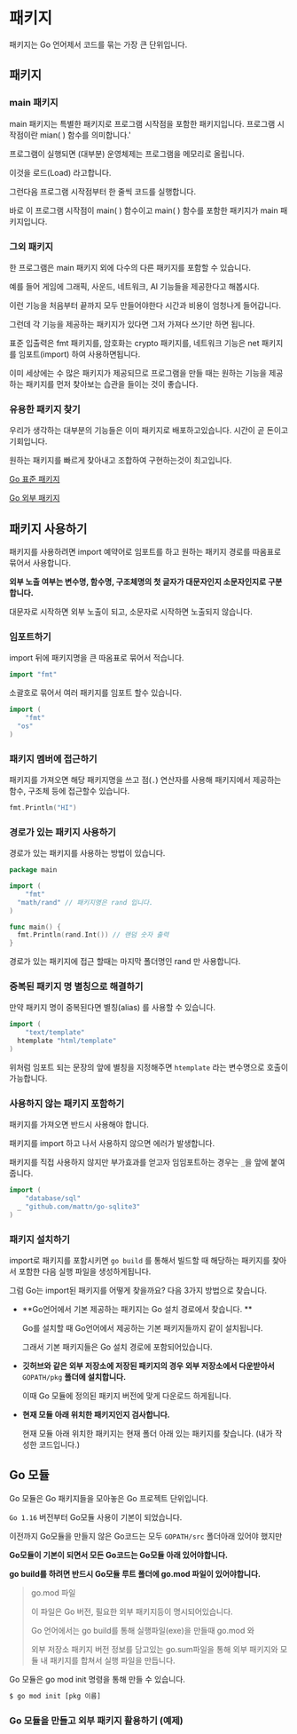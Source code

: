 # 패키지

패키지는 Go 언어제서 코드를 묶는 가장 큰 단위입니다.



## 패키지

### main 패키지

main 패키지는 특별한 패키지로 프로그램 시작점을 포함한 패키지입니다. 프로그램 시작점이란 mian( ) 함수를 의미합니다.'

프로그램이 실행되면 (대부분) 운영체제는 프로그램을 메모리로 올립니다.

이것을 로드(Load) 라고합니다.

그런다음 프로그램 시작점부터 한 줄씩 코드를 실행합니다.

바로 이 프로그램 시작점이 main( ) 함수이고 main( ) 함수를 포함한 패키지가 main 패키지입니다.



### 그외 패키지

한 프로그램은 main 패키지 외에 다수의 다른 패키지를 포함할 수 있습니다.

예를 들어 게임에 그래픽, 사운드, 네트워크, AI 기능들을 제공한다고 해봅시다.

이런 기능을 처음부터 끝까지 모두 만들어야한다 시간과 비용이 엄청나게 들어갑니다.

그런데 각 기능을 제공하는 패키지가 있다면 그저 가져다 쓰기만 하면 됩니다.

표준 입출력은 fmt 패키지를, 암호화는 crypto 패키지를, 네트워크 기능은 net 패키지를 임포트(import) 하여 사용하면됩니다.

이미 세상에는 수 많은 패키지가 제공되므로 프로그램을 만들 때는 원하는 기능을 제공하는 패키지를 먼저 찾아보는 습관을 들이는 것이 좋습니다.



### 유용한 패키지 찾기

우리가 생각하는 대부분의 기능들은 이미 패키지로 배포하고있습니다. 시간이 곧 돈이고 기회입니다.

원하는 패키지를 빠르게 찾아내고 조합하여 구현하는것이 최고입니다.

[Go 표준 패키지](https://golang.org/pkg/)

[Go 외부 패키지](https://github.com/avelino/awesome-go)





## 패키지 사용하기

패키지를 사용하려면 import 예약어로 임포트를 하고 원하는 패키지 경로를 따옴표로 묶어서 사용합니다.

**외부 노출 여부는 변수명, 함수명, 구조체명의 첫 글자가 대문자인지 소문자인지로 구분합니다.**

대문자로 시작하면 외부 노출이 되고, 소문자로 시작하면 노출되지 않습니다.



### 임포트하기

import 뒤에 패키지명을 큰 따옴표로 묶어서 적습니다.

```go
import "fmt"
```



소괄호로 묶어서 여러 패키지를 임포트 할수 있습니다.

```go
import (
	"fmt"
  "os"
)
```



### 패키지 멤버에 접근하기

패키지를 가져오면 해당 패키지명을 쓰고 점(`.`) 연산자를 사용해 패키지에서 제공하는 함수, 구조체 등에 접근할수 있습니다.

```go
fmt.Println("HI")
```



### 경로가 있는 패키지 사용하기

경로가 있는 패키지를 사용하는 방법이 있습니다.

```go
package main

import (
	"fmt"
  "math/rand" // 패키지명은 rand 입니다.
)

func main() {
  fmt.Println(rand.Int()) // 랜덤 숫자 출력
}
```

경로가 있는 패키지에 접근 할때는 마지막 폴더명인 rand 만 사용합니다.



### 중복된 패키지 명 별칭으로 해결하기

만약 패키지 명이 중복된다면 별칭(alias) 를 사용할 수 있습니다.

```go
import (
	"text/template"
  htemplate "html/template"
)
```

위처럼 임포트 되는 문장의 앞에 별칭을 지정해주면 `htemplate` 라는 변수명으로 호출이 가능합니다.



### 사용하지 않는 패키지 포함하기

패키지를 가져오면 반드시 사용해야 합니다.

패키지를  import 하고 나서 사용하지 않으면 에러가 발생합니다.

패키지를 직접 사용하지 않지만 부가효과를 얻고자 임임포트하는 경우는 `_`을 앞에 붙여줍니다.

```go
import (
	"database/sql"
  _ "github.com/mattn/go-sqlite3"
)
```



### 패키지 설치하기

import로 패키지를 포함시키면 `go build` 를 통해서 빌드할 때 해당하는 패키지를 찾아서 포함한 다음 실행 파일을 생성하게됩니다.

그럼 Go는 import된 패키지를 어떻게 찾을까요? 다음 3가지 방법으로 찾습니다.

- **Go언어에서 기본 제공하는 패키지는 Go 설치 경로에서 찾습니다. **

  Go를 설치할 때 Go언어에서 제공하는 기본 패키지들까지 같이 설치됩니다.

  그래서 기본 패키지들은 Go 설치 경로에 포함되어있습니다.

- **깃허브와 같은 외부 저장소에 저장된 패키지의 경우 외부 저장소에서 다운받아서** `GOPATH/pkg` **폴더에 설치합니다.**

  이때 Go 모듈에 정의된 패키지 버전에 맞게 다운로드 하게됩니다.

- **현재 모듈 아래 위치한 패키지인지 검사합니다.**

  현재 모듈 아래 위치한 패키지는 현재 폴더 아래 있는 패키지를 찾습니다. (내가 작성한 코드입니다.)





## Go 모듈

Go 모듈은 Go 패키지들을 모아놓은 Go 프로젝트 단위입니다.

`Go 1.16` 버전부터 Go모듈 사용이 기본이 되었습니다.

이전까지 Go모듈을 만들지 않은 Go코드는 모두 `GOPATH/src` 폴더아래 있어야 했지만 

**Go모듈이 기본이 되면서 모든 Go코드는 Go모듈 아래 있어야합니다.**

**go build를 하려면 반드시 Go모듈 루트 폴더에 go.mod 파일이 있어야합니다.**

> go.mod 파일
>
>이 파일은 Go 버전, 필요한 외부 패키지등이 명시되어있습니다.
>
>Go 언어에서는 go build를 통해 실행파일(exe)을 만들때 go.mod 와 
>
>외부 저장소 패키지 버전 정보를 담고있는 go.sum파일을 통해 외부 패키지와 모듈 내 패키지를 합쳐서 실행 파일을 만듭니다.

Go 모듈은 go mod init 명령을 통해 만들 수 있습니다.

```bash
$ go mod init [pkg 이름]
```



### Go 모듈을 만들고 외부 패키지 활용하기 (예제)

